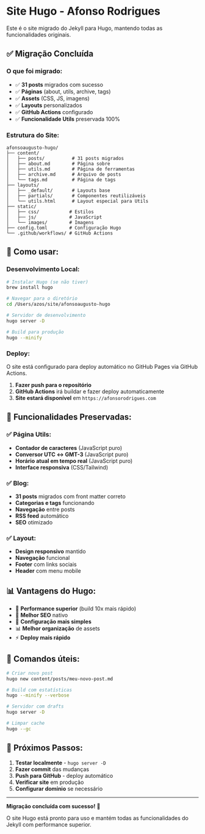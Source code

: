 # Site Hugo - Afonso Rodrigues

Este é o site migrado do Jekyll para Hugo, mantendo todas as funcionalidades originais.

## ✅ Migração Concluída

### O que foi migrado:

- ✅ **31 posts** migrados com sucesso
- ✅ **Páginas** (about, utils, archive, tags)
- ✅ **Assets** (CSS, JS, imagens)
- ✅ **Layouts** personalizados
- ✅ **GitHub Actions** configurado
- ✅ **Funcionalidade Utils** preservada 100%

### Estrutura do Site:

```
afonsoaugusto-hugo/
├── content/
│   ├── posts/          # 31 posts migrados
│   ├── about.md        # Página sobre
│   ├── utils.md        # Página de ferramentas
│   ├── archive.md      # Arquivo de posts
│   └── tags.md         # Página de tags
├── layouts/
│   ├── _default/       # Layouts base
│   ├── partials/       # Componentes reutilizáveis
│   └── utils.html      # Layout especial para Utils
├── static/
│   ├── css/           # Estilos
│   ├── js/            # JavaScript
│   └── images/        # Imagens
├── config.toml        # Configuração Hugo
└── .github/workflows/ # GitHub Actions
```

## 🚀 Como usar:

### Desenvolvimento Local:

```bash
# Instalar Hugo (se não tiver)
brew install hugo

# Navegar para o diretório
cd /Users/azos/site/afonsoaugusto-hugo

# Servidor de desenvolvimento
hugo server -D

# Build para produção
hugo --minify
```

### Deploy:

O site está configurado para deploy automático no GitHub Pages via GitHub Actions.

1. **Fazer push para o repositório**
2. **GitHub Actions** irá buildar e fazer deploy automaticamente
3. **Site estará disponível** em `https://afonsorodrigues.com`

## 🎯 Funcionalidades Preservadas:

### ✅ Página Utils:
- **Contador de caracteres** (JavaScript puro)
- **Conversor UTC ↔ GMT-3** (JavaScript puro)
- **Horário atual em tempo real** (JavaScript puro)
- **Interface responsiva** (CSS/Tailwind)

### ✅ Blog:
- **31 posts** migrados com front matter correto
- **Categorias e tags** funcionando
- **Navegação** entre posts
- **RSS feed** automático
- **SEO** otimizado

### ✅ Layout:
- **Design responsivo** mantido
- **Navegação** funcional
- **Footer** com links sociais
- **Header** com menu mobile

## 📊 Vantagens do Hugo:

- 🚀 **Performance superior** (build 10x mais rápido)
- 📱 **Melhor SEO** nativo
- 🔧 **Configuração mais simples**
- 📊 **Melhor organização** de assets
- ⚡ **Deploy mais rápido**

## 🔧 Comandos úteis:

```bash
# Criar novo post
hugo new content/posts/meu-novo-post.md

# Build com estatísticas
hugo --minify --verbose

# Servidor com drafts
hugo server -D

# Limpar cache
hugo --gc
```

## 📝 Próximos Passos:

1. **Testar localmente** - `hugo server -D`
2. **Fazer commit** das mudanças
3. **Push para GitHub** - deploy automático
4. **Verificar site** em produção
5. **Configurar domínio** se necessário

---

**Migração concluída com sucesso!** 🎉

O site Hugo está pronto para uso e mantém todas as funcionalidades do Jekyll com performance superior.
